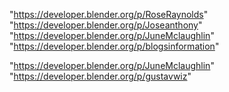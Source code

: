 "https://developer.blender.org/p/RoseRaynolds"
"https://developer.blender.org/p/Joseanthony"
"https://developer.blender.org/p/JuneMclaughlin"
"https://developer.blender.org/p/blogsinformation"
 
"https://developer.blender.org/p/JuneMclaughlin"
"https://developer.blender.org/p/gustavwiz"
 
